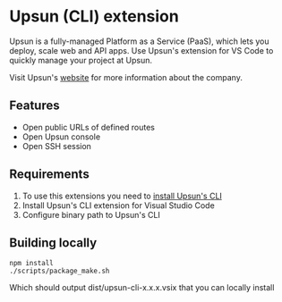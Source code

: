 # Upsun (CLI) extension

Upsun is a fully-managed Platform as a Service (PaaS), which lets you deploy, scale web and API apps.
Use Upsun's extension for VS Code to quickly manage your project at Upsun.

Visit Upsun's [website](https://upsun.com/) for more information about the company.

## Features

- Open public URLs of defined routes
- Open Upsun console
- Open SSH session

## Requirements

1. To use this extensions you need to [install Upsun's CLI](https://docs.upsun.com/development/cli.html#1-install)
2. Install Upsun's CLI extension for Visual Studio Code
3. Configure binary path to Upsun's CLI

## Building locally

```
npm install
./scripts/package_make.sh
```

Which should output dist/upsun-cli-x.x.x.vsix that you can locally install